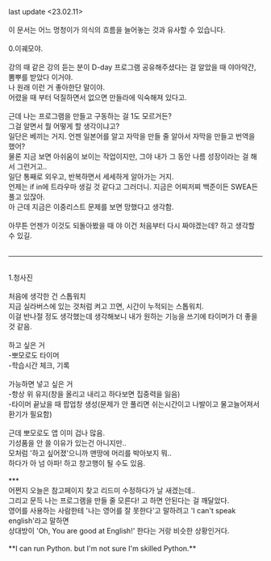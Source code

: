 last update <23.02.11><br>
<br>
이 문서는 어느 멍청이가 의식의 흐름을 늘어놓는 것과 유사할 수 있습니다.<br>
<br>0.이궤모야.<br>
<br>
강의 때 같은 강의 듣는 분이 D-day 프로그램 공유해주셨다는 걸 알았을 때 야아악간, 뽐뿌를 받았다 이거야.<br>
나 원래 이런 거 좋아한단 말이야.<br>
어렸을 때 부터 덕질하면서 없으면 만들라에 익숙해져 있다고.<br>
<br>
근데 나는 프로그램을 만들고 구동하는 걸 1도 모르거든?<br>
그걸 알면서 뭘 어떻게 할 생각이냐고?<br>
일단은 베끼는 거지. 언젠 일본어를 알고 자막을 만들 줄 알아서 자막을 만들고 번역을 했어?<br>
물론 지금 보면 아쉬움이 보이는 작업이지만, 그야 내가 그 동안 나름 성장이라는 걸 해서 그런거고..<br>
일단 통째로 외우고, 반복하면서 세세하게 알아가는 거지.<br>
언제는 if in에 트라우마 생길 것 같다고 그러더니. 지금은 어찌저찌 백준이든 SWEA든 풀고 있잖아.<br>
아 근데 지금은 이중리스트 문제를 보면 망했다고 생각함.<br>
<br>
아무튼 언젠가 이것도 되돌아봤을 때 야 이건 처음부터 다시 짜야겠는데? 하고 생각할 수 있길.<br>
<br>
***
<br>
1.청사진<br>
<br>
처음에 생각한 건 스톱워치<br>
지금 실라버스에 있는 것처럼 켜고 끄면, 시간이 누적되는 스톱워치.<br>
이걸 반나절 정도 생각했는데 생각해보니 내가 원하는 기능을 쓰기에 타이머가 더 좋을 것 같음.<br>
<br>
하고 싶은 거<br>
-뽀모로도 타이머<br>
-학습시간 체크, 기록<br>
<br>
가능하면 넣고 싶은 거<br>
-항상 위 유지(창을 올리고 내리고 하다보면 집중력을 잃음)<br>
-타이머 끝났을 때 팝업창 생성(문제가 안 풀리면 쉬는시간이고 나발이고 물고늘어져서 환기가 필요함)<br>
<br>
근데 뽀모로도 앱 이미 겁나 많음.<br>기성품을 안 쓸 이유가 있는건 아니지만..<br>
모처럼 '하고 싶어졌'으니까 맨땅에 머리를 박아보지 뭐..<br>
하다가 아 넘 아파! 하고 창고행이 될 수도 있음.<br>
<br>
***
<br>
어쩐지 오늘은 참고페이지 찾고 리드미 수정하다가 날 새겠는데..<br>
그리고 문득 나는 프로그램을 만들 줄 모른다! 고 하면 안된다는 걸 깨달았다.<br>
영어를 사용하는 사람한테 '나는 영어를 잘 못한다'고 말하려고 'I can't speak english'라고 말하면<br>
상대방이 'Oh, You are good at English!' 한다는 거랑 비슷한 상황인거다.<br><br>
**I can run Python. but I'm not sure I'm skilled Python.**
